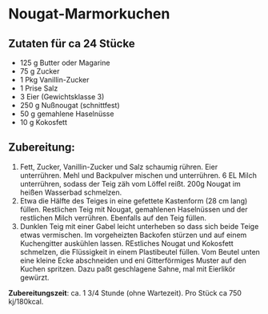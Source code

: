 Nougat-Marmorkuchen
====================

Zutaten für ca 24 Stücke
------------------------
* 125 g Butter oder Magarine
* 75 g Zucker
* 1 Pkg Vanillin-Zucker
* 1 Prise Salz
* 3 Eier (Gewichtsklasse 3)
* 250 g Nußnougat (schnittfest)
* 50 g gemahlene Haselnüsse
* 10 g Kokosfett

 Zubereitung:
 ------------

 1. Fett, Zucker, Vanillin-Zucker und Salz schaumig rühren. Eier unterrühren. Mehl und Backpulver mischen und unterrühren. 6 EL Milch unterrühren, sodass der Teig zäh vom Löffel reißt. 200g Nougat im heißen Wasserbad schmelzen. 
 2. Etwa die Hälfte des Teiges in eine gefettete Kastenform (28 cm lang) füllen. Restlichen Teig  mit Nougat, gemahlenen Haselnüssen und der restlichen Milch verrühren. Ebenfalls auf den Teig füllen. 
 3. Dunklen Teig mit einer Gabel leicht unterheben so dass sich beide Teige etwas vermischen. Im vorgeheizten Backofen stürzen und auf einem Kuchengitter auskühlen lassen. REstliches Nougat und Kokosfett schmelzen, die Flüssigkeit in einem Plastibeutel füllen. Vom Beutel unten eine kleine Ecke abschneiden und eni Gitterförmiges Muster auf den Kuchen spritzen. Dazu paßt geschlagene Sahne, mal mit Eierlikör gewürzt.

 **Zubereitungszeit**: ca. 1 3/4 Stunde (ohne Wartezeit). Pro Stück ca 750 kj/180kcal.

